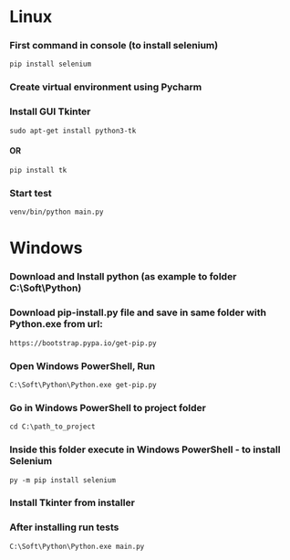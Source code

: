 # Linux
### First command in console (to install selenium)  
```pip install selenium```  
### Create virtual environment using Pycharm  

### Install GUI Tkinter
```sudo apt-get install python3-tk ```
#### OR
```pip install tk ```

### Start test
```venv/bin/python main.py```


# Windows
### Download and Install python (as example to folder C:\Soft\Python)
### Download pip-install.py file and save in same folder with Python.exe from url:
```https://bootstrap.pypa.io/get-pip.py```

### Open Windows PowerShell, Run 
```C:\Soft\Python\Python.exe get-pip.py```

### Go in Windows PowerShell to project folder
```cd C:\path_to_project```
### Inside this folder execute in Windows PowerShell - to install Selenium
```py -m pip install selenium```
### Install Tkinter from installer
### After installing run tests
```C:\Soft\Python\Python.exe main.py```
